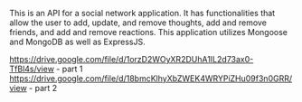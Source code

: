 This is an API for a social network application. It has functionalities that allow the user to add, update, and remove thoughts, add and remove friends, and add and remove reactions. This application utilizes Mongoose and MongoDB as well as ExpressJS. 

https://drive.google.com/file/d/1orzD2WOyXR2DUhA1IL2d73ax0-TfBl4s/view - part 1
https://drive.google.com/file/d/18bmcKlhyXbZWEK4WRYPiZHu09f3n0GRR/view - part 2

